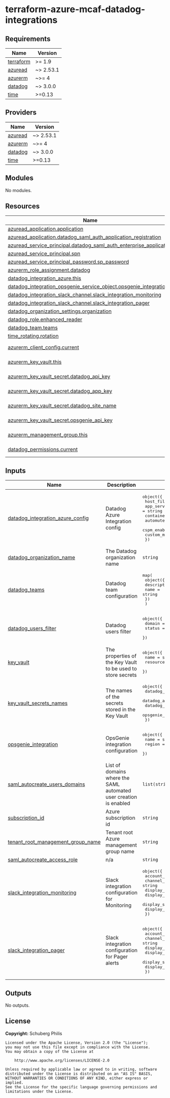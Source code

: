 # terraform-azure-mcaf-datadog-integrations

<!-- BEGIN_TF_DOCS -->
## Requirements

| Name | Version |
|------|---------|
| <a name="requirement_terraform"></a> [terraform](#requirement\_terraform) | >= 1.9 |
| <a name="requirement_azuread"></a> [azuread](#requirement\_azuread) | ~> 2.53.1 |
| <a name="requirement_azurerm"></a> [azurerm](#requirement\_azurerm) | ~>= 4 |
| <a name="requirement_datadog"></a> [datadog](#requirement\_datadog) | ~> 3.0.0 |
| <a name="requirement_time"></a> [time](#requirement\_time) | >=0.13 |

## Providers

| Name | Version |
|------|---------|
| <a name="provider_azuread"></a> [azuread](#provider\_azuread) | ~> 2.53.1 |
| <a name="provider_azurerm"></a> [azurerm](#provider\_azurerm) | ~>= 4 |
| <a name="provider_datadog"></a> [datadog](#provider\_datadog) | ~> 3.0.0 |
| <a name="provider_time"></a> [time](#provider\_time) | >=0.13 |

## Modules

No modules.

## Resources

| Name | Type |
|------|------|
| [azuread_application.application](https://registry.terraform.io/providers/hashicorp/azuread/latest/docs/resources/application) | resource |
| [azuread_application.datadog_saml_auth_application_registration](https://registry.terraform.io/providers/hashicorp/azuread/latest/docs/resources/application) | resource |
| [azuread_service_principal.datadog_saml_auth_enterprise_application](https://registry.terraform.io/providers/hashicorp/azuread/latest/docs/resources/service_principal) | resource |
| [azuread_service_principal.spn](https://registry.terraform.io/providers/hashicorp/azuread/latest/docs/resources/service_principal) | resource |
| [azuread_service_principal_password.sp_password](https://registry.terraform.io/providers/hashicorp/azuread/latest/docs/resources/service_principal_password) | resource |
| [azurerm_role_assignment.datadog](https://registry.terraform.io/providers/hashicorp/azurerm/latest/docs/resources/role_assignment) | resource |
| [datadog_integration_azure.this](https://registry.terraform.io/providers/datadog/datadog/latest/docs/resources/integration_azure) | resource |
| [datadog_integration_opsgenie_service_object.opsgenie_integration](https://registry.terraform.io/providers/datadog/datadog/latest/docs/resources/integration_opsgenie_service_object) | resource |
| [datadog_integration_slack_channel.slack_integration_monitoring](https://registry.terraform.io/providers/datadog/datadog/latest/docs/resources/integration_slack_channel) | resource |
| [datadog_integration_slack_channel.slack_integration_pager](https://registry.terraform.io/providers/datadog/datadog/latest/docs/resources/integration_slack_channel) | resource |
| [datadog_organization_settings.organization](https://registry.terraform.io/providers/datadog/datadog/latest/docs/resources/organization_settings) | resource |
| [datadog_role.enhanced_reader](https://registry.terraform.io/providers/datadog/datadog/latest/docs/resources/role) | resource |
| [datadog_team.teams](https://registry.terraform.io/providers/datadog/datadog/latest/docs/resources/team) | resource |
| [time_rotating.rotation](https://registry.terraform.io/providers/hashicorp/time/latest/docs/resources/rotating) | resource |
| [azurerm_client_config.current](https://registry.terraform.io/providers/hashicorp/azurerm/latest/docs/data-sources/client_config) | data source |
| [azurerm_key_vault.this](https://registry.terraform.io/providers/hashicorp/azurerm/latest/docs/data-sources/key_vault) | data source |
| [azurerm_key_vault_secret.datadog_api_key](https://registry.terraform.io/providers/hashicorp/azurerm/latest/docs/data-sources/key_vault_secret) | data source |
| [azurerm_key_vault_secret.datadog_app_key](https://registry.terraform.io/providers/hashicorp/azurerm/latest/docs/data-sources/key_vault_secret) | data source |
| [azurerm_key_vault_secret.datadog_site_name](https://registry.terraform.io/providers/hashicorp/azurerm/latest/docs/data-sources/key_vault_secret) | data source |
| [azurerm_key_vault_secret.opsgenie_api_key](https://registry.terraform.io/providers/hashicorp/azurerm/latest/docs/data-sources/key_vault_secret) | data source |
| [azurerm_management_group.this](https://registry.terraform.io/providers/hashicorp/azurerm/latest/docs/data-sources/management_group) | data source |
| [datadog_permissions.current](https://registry.terraform.io/providers/datadog/datadog/latest/docs/data-sources/permissions) | data source |

## Inputs

| Name | Description | Type | Default | Required |
|------|-------------|------|---------|:--------:|
| <a name="input_datadog_integration_azure_config"></a> [datadog\_integration\_azure\_config](#input\_datadog\_integration\_azure\_config) | Datadog Azure Integration config | <pre>object({<br>    host_filters             = string<br>    app_service_plan_filters = string<br>    container_app_filters    = string<br>    automute                 = bool<br>    cspm_enabled             = bool<br>    custom_metrics_enabled   = bool<br>  })</pre> | n/a | yes |
| <a name="input_datadog_organization_name"></a> [datadog\_organization\_name](#input\_datadog\_organization\_name) | The Datadog organization name | `string` | n/a | yes |
| <a name="input_datadog_teams"></a> [datadog\_teams](#input\_datadog\_teams) | Datadog team configuration | <pre>map(<br>    object({<br>      description = string<br>      name        = string<br>    })<br>  )</pre> | n/a | yes |
| <a name="input_datadog_users_filter"></a> [datadog\_users\_filter](#input\_datadog\_users\_filter) | Datadog users filter | <pre>object({<br>    domain = string<br>    status = string<br>  })</pre> | n/a | yes |
| <a name="input_key_vault"></a> [key\_vault](#input\_key\_vault) | The properties of the Key Vault to be used to store secrets | <pre>object({<br>    name                = string<br>    resource_group_name = string<br>  })</pre> | n/a | yes |
| <a name="input_key_vault_secrets_names"></a> [key\_vault\_secrets\_names](#input\_key\_vault\_secrets\_names) | The names of the secrets stored in the Key Vault | <pre>object({<br>    datadog_api_key_name  = string<br>    datadog_app_key_name  = string<br>    datadog_site_name     = string<br>    opsgenie_api_key_name = optional(string, null)<br>  })</pre> | n/a | yes |
| <a name="input_opsgenie_integration"></a> [opsgenie\_integration](#input\_opsgenie\_integration) | OpsGenie integration configuration | <pre>object({<br>    name   = string<br>    region = string<br>  })</pre> | n/a | yes |
| <a name="input_saml_autocreate_users_domains"></a> [saml\_autocreate\_users\_domains](#input\_saml\_autocreate\_users\_domains) | List of domains where the SAML automated user creation is enabled | `list(string)` | n/a | yes |
| <a name="input_subscription_id"></a> [subscription\_id](#input\_subscription\_id) | Azure subscription id | `string` | n/a | yes |
| <a name="input_tenant_root_management_group_name"></a> [tenant\_root\_management\_group\_name](#input\_tenant\_root\_management\_group\_name) | Tenant root Azure management group name | `string` | n/a | yes |
| <a name="input_saml_autocreate_access_role"></a> [saml\_autocreate\_access\_role](#input\_saml\_autocreate\_access\_role) | n/a | `string` | `"ro"` | no |
| <a name="input_slack_integration_monitoring"></a> [slack\_integration\_monitoring](#input\_slack\_integration\_monitoring) | Slack integration configuration for Monitoring | <pre>object({<br>    account_name     = string<br>    channel_name     = string<br>    display_message  = bool<br>    display_notified = bool<br>    display_snapshot = bool<br>    display_tags     = bool<br>  })</pre> | `null` | no |
| <a name="input_slack_integration_pager"></a> [slack\_integration\_pager](#input\_slack\_integration\_pager) | Slack integration configuration for Pager alerts | <pre>object({<br>    account_name     = string<br>    channel_name     = string<br>    display_message  = bool<br>    display_notified = bool<br>    display_snapshot = bool<br>    display_tags     = bool<br>  })</pre> | `null` | no |

## Outputs

No outputs.
<!-- END_TF_DOCS -->

## License

**Copyright:** Schuberg Philis

```text
Licensed under the Apache License, Version 2.0 (the "License");
you may not use this file except in compliance with the License.
You may obtain a copy of the License at

    http://www.apache.org/licenses/LICENSE-2.0

Unless required by applicable law or agreed to in writing, software
distributed under the License is distributed on an "AS IS" BASIS,
WITHOUT WARRANTIES OR CONDITIONS OF ANY KIND, either express or implied.
See the License for the specific language governing permissions and
limitations under the License.
```